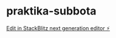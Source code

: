 # praktika-subbota

[Edit in StackBlitz next generation editor ⚡️](https://stackblitz.com/~/github.com/3three1one1one/praktika-subbota)